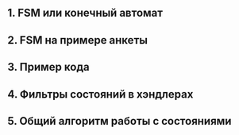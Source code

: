 

## 1. FSM или конечный автомат
## 2. FSM на примере анкеты
## 3. Пример кода
## 4. Фильтры состояний в хэндлерах
## 5. Общий алгоритм работы с состояниями









